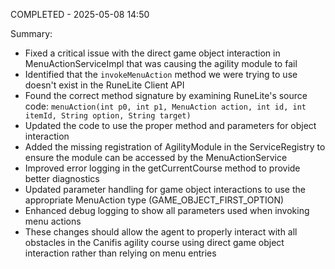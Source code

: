 COMPLETED - 2025-05-08 14:50

Summary:

-   Fixed a critical issue with the direct game object interaction in MenuActionServiceImpl that was causing the agility module to fail
-   Identified that the `invokeMenuAction` method we were trying to use doesn't exist in the RuneLite Client API
-   Found the correct method signature by examining RuneLite's source code: `menuAction(int p0, int p1, MenuAction action, int id, int itemId, String option, String target)`
-   Updated the code to use the proper method and parameters for object interaction
-   Added the missing registration of AgilityModule in the ServiceRegistry to ensure the module can be accessed by the MenuActionService
-   Improved error logging in the getCurrentCourse method to provide better diagnostics
-   Updated parameter handling for game object interactions to use the appropriate MenuAction type (GAME_OBJECT_FIRST_OPTION)
-   Enhanced debug logging to show all parameters used when invoking menu actions
-   These changes should allow the agent to properly interact with all obstacles in the Canifis agility course using direct game object interaction rather than relying on menu entries
